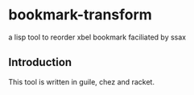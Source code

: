 # bookmark-transform
a lisp tool to reorder xbel bookmark faciliated by ssax

## Introduction
This tool is written in guile, chez and racket.
